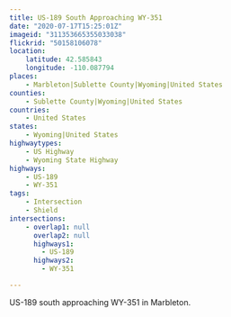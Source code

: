 ```yaml
---
title: US-189 South Approaching WY-351
date: "2020-07-17T15:25:01Z"
imageid: "311353665355033038"
flickrid: "50158106078"
location:
    latitude: 42.585843
    longitude: -110.087794
places:
    - Marbleton|Sublette County|Wyoming|United States
counties:
    - Sublette County|Wyoming|United States
countries:
    - United States
states:
    - Wyoming|United States
highwaytypes:
    - US Highway
    - Wyoming State Highway
highways:
    - US-189
    - WY-351
tags:
    - Intersection
    - Shield
intersections:
    - overlap1: null
      overlap2: null
      highways1:
        - US-189
      highways2:
        - WY-351

---
```

US-189 south approaching WY-351 in Marbleton.